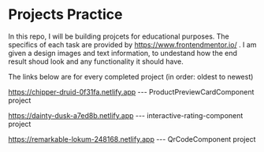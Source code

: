# Projects Practice
 
 In this repo, I will be building projcets for educational purposes.
 The specifics of each task are provided by https://www.frontendmentor.io/ .
 I am given a design images and text information, to undestand how the end result shoud look
 and any functionality it should have.
 
 The links below are for every completed project (in order: oldest to newest)
 
 https://chipper-druid-0f31fa.netlify.app  --- ProductPreviewCardComponent project
 
 https://dainty-dusk-a7ed8b.netlify.app  --- interactive-rating-component project
 
 https://remarkable-lokum-248168.netlify.app --- QrCodeComponent project
 
 
 
 
